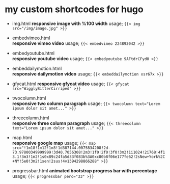 # my custom shortcodes for hugo
* img.html 
**responsive image with %100 width**
usage;
`{{< img src="/img/image.jpg" >}}`


* embedvimeo.html  
**responsive vimeo video**
usage;
`{{< embedvimeo 224893042 >}}`


* embedyoutube.html  
**responsive youtube video**
usage;
`{{< embedyoutube 9AFtdrCFyd0 >}}`


* embeddailymotion.html  
**responsive dailymotion video**
usage;
`{{< embeddailymotion xsr67x >}}`


* gfycat.html
**responsive gfycat video**
usage;
`{{< gfycat src="WigglyBitterCirriped" >}}`

* twocolumn.html  
**responsive two column paragraph**
usage;
`{{< twocolumn text="Lorem ipsum dolor sit amet..." >}}`


* threecolumn.html  
**responsive three column paragraph**
usage;
`{{< threecolumn text="Lorem ipsum dolor sit amet..." >}}`


* map.html  
**responsive google map**
usage;
`{{< map src="!1m18!1m12!1m3!1d387144.0075834208!2d-73.97800349999999!3d40.7056308!2m3!1f0!2f0!3f0!3m2!1i1024!2i768!4f13.1!3m3!1m2!1s0x89c24fa5d33f083b%3A0xc80b8f06e177fe62!2sNew+York%2C+NY!5e0!3m2!1sen!2sus!4v1394298866288" >}}`


* progressbar.html 
**animated bootstrap progress bar with percentage**
usage;
`{{< progressbar perc="33" >}}`



